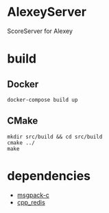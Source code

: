 # AlexeyServer
ScoreServer for Alexey

# build
## Docker

```
docker-compose build up
```


## CMake

```
mkdir src/build && cd src/build
cmake ../
make
```

# dependencies

* [msgpack-c](https://github.com/msgpack/msgpack-c)
* [cpp_redis](https://github.com/Cylix/cpp_redis)
